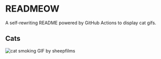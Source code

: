 # READMEOW

A self-rewriting README powered by GitHub Actions to display cat gifs.

## Cats

![cat smoking GIF by sheepfilms](https://media3.giphy.com/media/l0ExdMHUDKteztyfe/200.gif?cid=9acd02dai8w48hpu4seo9fcypespi9qy0b1cujlfnws0c192&ep=v1_gifs_search&rid=200.gif&ct=g)
